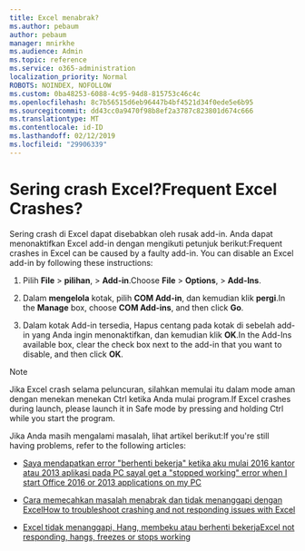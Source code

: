 ```yaml
---
title: Excel menabrak?
ms.author: pebaum
author: pebaum
manager: mnirkhe
ms.audience: Admin
ms.topic: reference
ms.service: o365-administration
localization_priority: Normal
ROBOTS: NOINDEX, NOFOLLOW
ms.custom: 0ba48253-6088-4c95-94d8-815753c46c4c
ms.openlocfilehash: 8c7b56515d6eb96447b4bf4521d34f0ede5e6b95
ms.sourcegitcommit: dd43cc0a9470f98b8ef2a3787c823801d674c666
ms.translationtype: MT
ms.contentlocale: id-ID
ms.lasthandoff: 02/12/2019
ms.locfileid: "29906339"
---
```

# <a name="frequent-excel-crashes"></a><span data-ttu-id="dd5ac-102">Sering crash Excel?</span><span class="sxs-lookup"><span data-stu-id="dd5ac-102">Frequent Excel Crashes?</span></span>

<span data-ttu-id="dd5ac-p101">Sering crash di Excel dapat disebabkan oleh rusak add-in. Anda dapat menonaktifkan Excel add-in dengan mengikuti petunjuk berikut:</span><span class="sxs-lookup"><span data-stu-id="dd5ac-p101">Frequent crashes in Excel can be caused by a faulty add-in. You can disable an Excel add-in by following these instructions:</span></span>
  
1. <span data-ttu-id="dd5ac-105">Pilih **File** \> **pilihan**, \> **Add-in**.</span><span class="sxs-lookup"><span data-stu-id="dd5ac-105">Choose **File** \> **Options**, \> **Add-Ins**.</span></span>
    
2. <span data-ttu-id="dd5ac-106">Dalam **mengelola** kotak, pilih **COM Add-in**, dan kemudian klik **pergi**.</span><span class="sxs-lookup"><span data-stu-id="dd5ac-106">In the **Manage** box, choose **COM Add-ins**, and then click **Go**.</span></span>
    
3. <span data-ttu-id="dd5ac-107">Dalam kotak Add-in tersedia, Hapus centang pada kotak di sebelah add-in yang Anda ingin menonaktifkan, dan kemudian klik **OK**.</span><span class="sxs-lookup"><span data-stu-id="dd5ac-107">In the Add-Ins available box, clear the check box next to the add-in that you want to disable, and then click **OK**.</span></span>
    
> [!NOTE]
> <span data-ttu-id="dd5ac-108">Jika Excel crash selama peluncuran, silahkan memulai itu dalam mode aman dengan menekan menekan Ctrl ketika Anda mulai program.</span><span class="sxs-lookup"><span data-stu-id="dd5ac-108">If Excel crashes during launch, please launch it in Safe mode by pressing and holding Ctrl while you start the program.</span></span> 
  
<span data-ttu-id="dd5ac-109">Jika Anda masih mengalami masalah, lihat artikel berikut:</span><span class="sxs-lookup"><span data-stu-id="dd5ac-109">If you're still having problems, refer to the following articles:</span></span>
  
- [<span data-ttu-id="dd5ac-110">Saya mendapatkan error "berhenti bekerja" ketika aku mulai 2016 kantor atau 2013 aplikasi pada PC saya</span><span class="sxs-lookup"><span data-stu-id="dd5ac-110">I get a "stopped working" error when I start Office 2016 or 2013 applications on my PC</span></span>](https://support.office.com/article/52bd7985-4e99-4a35-84c8-2d9b8301a2fa.aspx)
    
- [<span data-ttu-id="dd5ac-111">Cara memecahkan masalah menabrak dan tidak menanggapi dengan Excel</span><span class="sxs-lookup"><span data-stu-id="dd5ac-111">How to troubleshoot crashing and not responding issues with Excel</span></span>](https://support.microsoft.com/help/2758592/how-to-troubleshoot-crashing-and-not-responding-issues-with-excel)
    
- [<span data-ttu-id="dd5ac-112">Excel tidak menanggapi, Hang, membeku atau berhenti bekerja</span><span class="sxs-lookup"><span data-stu-id="dd5ac-112">Excel not responding, hangs, freezes or stops working</span></span>](https://support.office.com/article/37e7d3c9-9e84-40bf-a805-4ca6853a1ff4.aspx)
    
